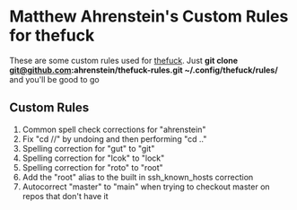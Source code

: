 Matthew Ahrenstein's Custom Rules for thefuck
==============
These are some custom rules used for [thefuck](https://github.com/nvbn/thefuck). Just **git clone git@github.com:ahrenstein/thefuck-rules.git ~/.config/thefuck/rules/**  and you'll be good to go

Custom Rules
------------
1. Common spell check corrections for "ahrenstein"
2. Fix "cd //" by undoing and then performing "cd .."
3. Spelling correction for "gut" to "git"
4. Spelling correction for "lcok" to "lock"
5. Spelling correction for "roto" to "root"
6. Add the "root" alias to the built in ssh_known_hosts correction
7. Autocorrect "master" to "main" when trying to checkout master on repos that don't have it

